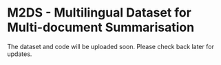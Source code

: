 # M2DS - Multilingual Dataset for Multi-document Summarisation

The dataset and code will be uploaded soon. Please check back later for updates.
